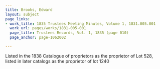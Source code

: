 ```yaml
---
title: Brooks, Edward
layout: subject
page_links:
- work_title: 1835 Trustees Meeting Minutes, Volume 1, 1831.005.001
  work_url: pages/works/1831-005-001
  page_title: Trustees Records, Vol. 1, 1835 (page 010)
  page_anchor: page-1062002

---
```

<p>Listed in the 1838 Catalogue of proprietors as the proprietor of Lot 528, listed in later catalogs as the proprietor of lot 1240</p>
